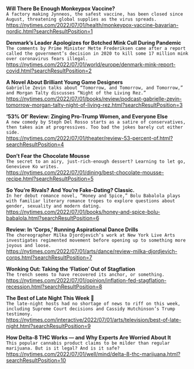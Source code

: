 **Will There Be Enough Monkeypox Vaccine?**\
`A factory making Jynneos, the safest vaccine, has been closed since August, threatening global supplies as the virus spreads.`\
https://nytimes.com/2022/07/01/health/monkeypox-vaccine-bavarian-nordic.html?searchResultPosition=1

**Denmark’s Leader Apologizes for Botched Mink Cull During Pandemic**\
`The comments by Prime Minister Mette Frederiksen came after a report called the government’s decision in 2020 to kill some 17 million mink over coronavirus fears illegal.`\
https://nytimes.com/2022/07/01/world/europe/denmark-mink-report-covid.html?searchResultPosition=2

**A Novel About Brilliant Young Game Designers**\
`Gabrielle Zevin talks about “Tomorrow, and Tomorrow, and Tomorrow,” and Morgan Talty discusses “Night of the Living Rez.”`\
https://nytimes.com/2022/07/01/books/review/podcast-gabrielle-zevin-tomorrow-morgan-talty-night-of-living-rez.html?searchResultPosition=3

**‘53% Of’ Review: Zinging Pro-Trump Women, and Everyone Else**\
`A new comedy by Steph Del Rosso starts as a satire of conservatives, then takes aim at progressives. Too bad the jokes barely cut either side.`\
https://nytimes.com/2022/07/01/theater/review-53-percent-of.html?searchResultPosition=4

**Don’t Fear the Chocolate Mousse**\
`The secret to an airy, just-rich-enough dessert? Learning to let go, Genevieve Ko writes.`\
https://nytimes.com/2022/07/01/dining/best-chocolate-mousse-recipe.html?searchResultPosition=5

**So You’re Rivals? And You’re Fake-Dating? Classic.**\
`In her debut romance novel, “Honey and Spice,” Bolu Babalola plays with familiar literary romance tropes to explore questions about gender, sexuality and modern dating.`\
https://nytimes.com/2022/07/01/books/honey-and-spice-bolu-babalola.html?searchResultPosition=6

**Review: In ‘Corps,’ Running Aspirational Dance Drills**\
`The choreographer Milka Djordjevich’s work at New York Live Arts investigates regimented movement before opening up to something more joyous and loose.`\
https://nytimes.com/2022/07/01/arts/dance/review-milka-djordjevich-corps.html?searchResultPosition=7

**Wonking Out: Taking the ‘Flation’ Out of Stagflation**\
`The trench seems to have recovered its anchor, or something.`\
https://nytimes.com/2022/07/01/opinion/inflation-fed-stagflation-recession.html?searchResultPosition=8

**The Best of Late Night This Week 🌙**\
`The late-night hosts had no shortage of news to riff on this week, including Supreme Court decisions and Cassidy Hutchinson’s Trump testimony.`\
https://nytimes.com/interactive/2022/07/01/arts/television/best-of-late-night.html?searchResultPosition=9

**How Delta-8 THC Works — and Why Experts Are Worried About It**\
`This popular cannabis product claims to be milder than regular marijuana. But is it legal? And is it safe?`\
https://nytimes.com/2022/07/01/well/mind/delta-8-thc-marijuana.html?searchResultPosition=10

